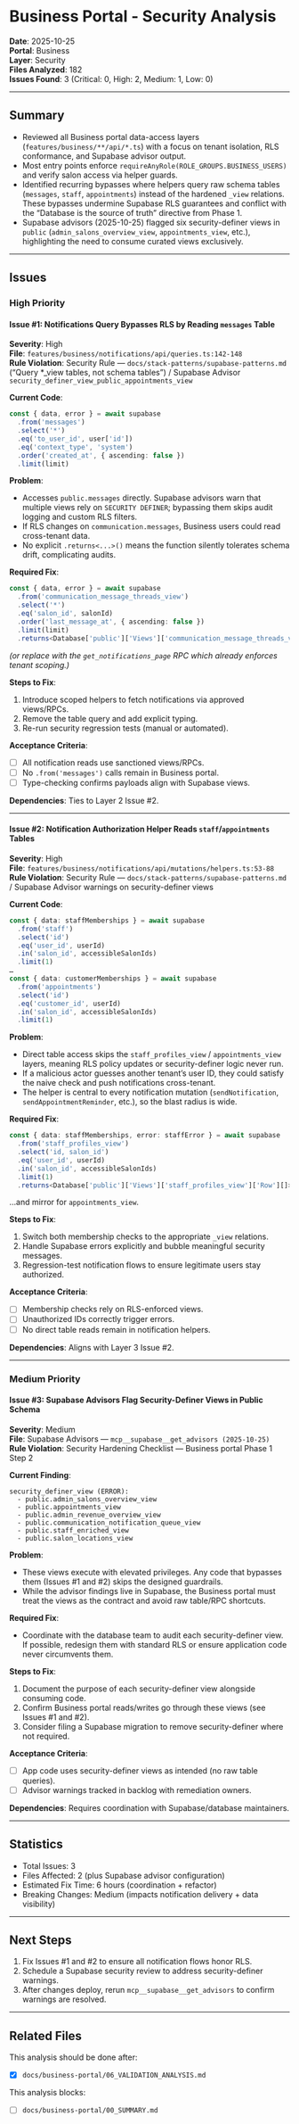 # Business Portal - Security Analysis

**Date**: 2025-10-25  
**Portal**: Business  
**Layer**: Security  
**Files Analyzed**: 182  
**Issues Found**: 3 (Critical: 0, High: 2, Medium: 1, Low: 0)

---

## Summary

- Reviewed all Business portal data-access layers (`features/business/**/api/*.ts`) with a focus on tenant isolation, RLS conformance, and Supabase advisor output.
- Most entry points enforce `requireAnyRole(ROLE_GROUPS.BUSINESS_USERS)` and verify salon access via helper guards.
- Identified recurring bypasses where helpers query raw schema tables (`messages`, `staff`, `appointments`) instead of the hardened `_view` relations. These bypasses undermine Supabase RLS guarantees and conflict with the “Database is the source of truth” directive from Phase 1.
- Supabase advisors (2025-10-25) flagged six security-definer views in `public` (`admin_salons_overview_view`, `appointments_view`, etc.), highlighting the need to consume curated views exclusively.

---

## Issues

### High Priority

#### Issue #1: Notifications Query Bypasses RLS by Reading `messages` Table
**Severity**: High  
**File**: `features/business/notifications/api/queries.ts:142-148`  
**Rule Violation**: Security Rule — `docs/stack-patterns/supabase-patterns.md` (“Query *_view tables, not schema tables”) / Supabase Advisor `security_definer_view_public_appointments_view`

**Current Code**:
```typescript
const { data, error } = await supabase
  .from('messages')
  .select('*')
  .eq('to_user_id', user['id'])
  .eq('context_type', 'system')
  .order('created_at', { ascending: false })
  .limit(limit)
```

**Problem**:
- Accesses `public.messages` directly. Supabase advisors warn that multiple views rely on `SECURITY DEFINER`; bypassing them skips audit logging and custom RLS filters.
- If RLS changes on `communication.messages`, Business users could read cross-tenant data.
- No explicit `.returns<...>()` means the function silently tolerates schema drift, complicating audits.

**Required Fix**:
```typescript
const { data, error } = await supabase
  .from('communication_message_threads_view')
  .select('*')
  .eq('salon_id', salonId)
  .order('last_message_at', { ascending: false })
  .limit(limit)
  .returns<Database['public']['Views']['communication_message_threads_view']['Row'][]>()
```
*(or replace with the `get_notifications_page` RPC which already enforces tenant scoping.)*

**Steps to Fix**:
1. Introduce scoped helpers to fetch notifications via approved views/RPCs.
2. Remove the table query and add explicit typing.
3. Re-run security regression tests (manual or automated).

**Acceptance Criteria**:
- [ ] All notification reads use sanctioned views/RPCs.
- [ ] No `.from('messages')` calls remain in Business portal.
- [ ] Type-checking confirms payloads align with Supabase views.

**Dependencies**: Ties to Layer 2 Issue #2.

---

#### Issue #2: Notification Authorization Helper Reads `staff`/`appointments` Tables
**Severity**: High  
**File**: `features/business/notifications/api/mutations/helpers.ts:53-88`  
**Rule Violation**: Security Rule — `docs/stack-patterns/supabase-patterns.md` / Supabase Advisor warnings on security-definer views

**Current Code**:
```typescript
const { data: staffMemberships } = await supabase
  .from('staff')
  .select('id')
  .eq('user_id', userId)
  .in('salon_id', accessibleSalonIds)
  .limit(1)
…
const { data: customerMemberships } = await supabase
  .from('appointments')
  .select('id')
  .eq('customer_id', userId)
  .in('salon_id', accessibleSalonIds)
  .limit(1)
```

**Problem**:
- Direct table access skips the `staff_profiles_view` / `appointments_view` layers, meaning RLS policy updates or security-definer logic never run.
- If a malicious actor guesses another tenant’s user ID, they could satisfy the naive check and push notifications cross-tenant.
- The helper is central to every notification mutation (`sendNotification`, `sendAppointmentReminder`, etc.), so the blast radius is wide.

**Required Fix**:
```typescript
const { data: staffMemberships, error: staffError } = await supabase
  .from('staff_profiles_view')
  .select('id, salon_id')
  .eq('user_id', userId)
  .in('salon_id', accessibleSalonIds)
  .limit(1)
  .returns<Database['public']['Views']['staff_profiles_view']['Row'][]>()
```
…and mirror for `appointments_view`.

**Steps to Fix**:
1. Switch both membership checks to the appropriate `_view` relations.
2. Handle Supabase errors explicitly and bubble meaningful security messages.
3. Regression-test notification flows to ensure legitimate users stay authorized.

**Acceptance Criteria**:
- [ ] Membership checks rely on RLS-enforced views.
- [ ] Unauthorized IDs correctly trigger errors.
- [ ] No direct table reads remain in notification helpers.

**Dependencies**: Aligns with Layer 3 Issue #2.

---

### Medium Priority

#### Issue #3: Supabase Advisors Flag Security-Definer Views in Public Schema
**Severity**: Medium  
**File**: Supabase Advisors — `mcp__supabase__get_advisors (2025-10-25)`  
**Rule Violation**: Security Hardening Checklist — Business portal Phase 1 Step 2

**Current Finding**:
```
security_definer_view (ERROR):
  - public.admin_salons_overview_view
  - public.appointments_view
  - public.admin_revenue_overview_view
  - public.communication_notification_queue_view
  - public.staff_enriched_view
  - public.salon_locations_view
```

**Problem**:
- These views execute with elevated privileges. Any code that bypasses them (Issues #1 and #2) skips the designed guardrails.
- While the advisor findings live in Supabase, the Business portal must treat the views as the contract and avoid raw table/RPC shortcuts.

**Required Fix**:
- Coordinate with the database team to audit each security-definer view. If possible, redesign them with standard RLS or ensure application code never circumvents them.

**Steps to Fix**:
1. Document the purpose of each security-definer view alongside consuming code.
2. Confirm Business portal reads/writes go through these views (see Issues #1 and #2).
3. Consider filing a Supabase migration to remove security-definer where not required.

**Acceptance Criteria**:
- [ ] App code uses security-definer views as intended (no raw table queries).
- [ ] Advisor warnings tracked in backlog with remediation owners.

**Dependencies**: Requires coordination with Supabase/database maintainers.

---

## Statistics

- Total Issues: 3
- Files Affected: 2 (plus Supabase advisor configuration)
- Estimated Fix Time: 6 hours (coordination + refactor)
- Breaking Changes: Medium (impacts notification delivery + data visibility)

---

## Next Steps

1. Fix Issues #1 and #2 to ensure all notification flows honor RLS.
2. Schedule a Supabase security review to address security-definer warnings.
3. After changes deploy, rerun `mcp__supabase__get_advisors` to confirm warnings are resolved.

---

## Related Files

This analysis should be done after:
- [x] `docs/business-portal/06_VALIDATION_ANALYSIS.md`

This analysis blocks:
- [ ] `docs/business-portal/00_SUMMARY.md`
